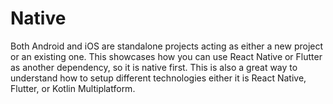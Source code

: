 # Native
Both Android and iOS are standalone projects acting as either a new project or an existing one. This showcases how you can use React Native or Flutter as another dependency, so it is native first. 
This is also a great way to understand how to setup different technologies either it is React Native, Flutter, or Kotlin Multiplatform.
